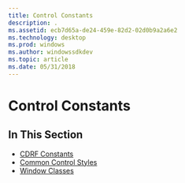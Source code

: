 ```yaml
---
title: Control Constants
description: .
ms.assetid: ecb7d65a-de24-459e-82d2-02d0b9a2a6e2
ms.technology: desktop
ms.prod: windows
ms.author: windowssdkdev
ms.topic: article
ms.date: 05/31/2018
---
```


# Control Constants

## In This Section

-   [CDRF Constants](cdrf-constants.md)
-   [Common Control Styles](common-control-styles.md)
-   [Window Classes](common-control-window-classes.md)

 

 




